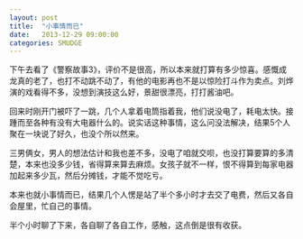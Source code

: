 ```yaml
---
layout: post
title:  "小事情而已"
date:   2013-12-29 09:00:00
categories: SMUDGE
---
```


下午去看了《警察故事3》，评价不是很高，所以本来就打算有多少惊喜。感慨成龙真的老了，也打不动跳不动了，有他的电影再也不是以惊险打斗作为卖点。刘烨演的戏看得不多，没想到演技这么好，景甜很漂亮，打打酱油吧。



回来时刚开门被吓了一跳，几个人拿着电筒指着我，他们说没电了，耗电太快。接踵而至各种有没有大电器什么的。说实话这种事情，这么问没法解决，结果5个人聚在一块说了好久，也没个所以然来。



三男俩女，男人的想法估计和我也差不多，没电了咱就交呗，也没打算要算的多清楚，本来也没多少钱，省得算来算去麻烦。女孩子就不一样，恨不得算到每家电器加起来多少瓦，然后分摊钱，才能不觉吃亏。



本来也就小事情而已，结果几个人愣是站了半个多小时才去交了电费，然后又各自会屋里，忙自己的事情。



半个小时聊了下来，各自聊了各自工作，感触，这点倒是很有收获。